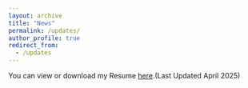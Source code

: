 ```yaml
---
layout: archive
title: "News"
permalink: /updates/
author_profile: true
redirect_from:
  - /updates
---
```


You can view or download my Resume [here](Imanirakiza_Resume_version.pdf).(Last Updated April 2025)
